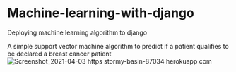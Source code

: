 # Machine-learning-with-django
Deploying machine learning algorithm to django

A simple support vector machine algorithm to predict if a patient qualifies to be declared a breast cancer patient
![Screenshot_2021-04-03 https stormy-basin-87034 herokuapp com](https://user-images.githubusercontent.com/42345181/113501672-a9fc2980-94ec-11eb-8a97-7ad39bdcc50d.png)
